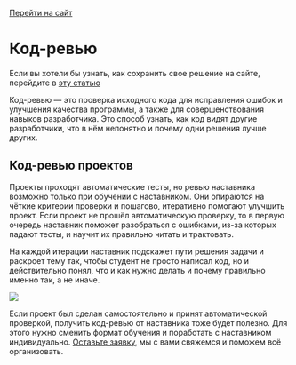[Перейти на сайт](https://ru.hexlet.io)

# Код-ревью

Если вы хотели бы узнать, как сохранить свое решение на сайте, перейдите в [эту статью](https://help.hexlet.io/article/20538)

Код-ревью — это проверка исходного кода для исправления ошибок и улучшения качества программы, а также для совершенствования навыков разработчика. Это способ узнать, как код видят другие разработчики, что в нём непонятно и почему одни решения лучше других.

## Код-ревью проектов

Проекты проходят автоматические тесты, но ревью наставника возможно только при обучении с наставником. Они опираются на чёткие критерии проверки и пошагово, итеративно помогают улучшить проект. Если проект не прошёл автоматическую проверку, то в первую очередь наставник поможет разобраться с ошибками, из-за которых падают тесты, и научит их правильно читать и трактовать.

На каждой итерации наставник подскажет пути решения задачи и раскроет тему так, чтобы студент не просто написал код, но и действительно понял, что и как нужно делать и почему правильно именно так, а не иначе.

![](https://files.carrotquest.app/knowledge-bases-images/articles/64033/64033-1727271500461-xp3b1nyq.png)

Если проект был сделан самостоятельно и принят автоматической проверкой, получить код-ревью от наставника тоже будет полезно. Для этого нужно сменить формат обучения и поработать с наставником индивидуально. [Оставьте заявку](https://premium.hexlet.io/), мы с вами свяжемся и поможем всё организовать.
